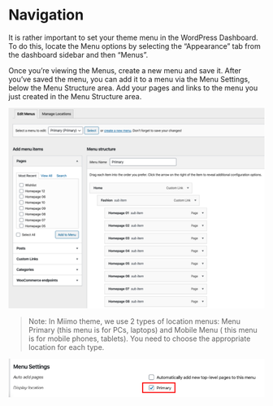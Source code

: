 # Navigation

It is rather important to set your theme menu in the WordPress Dashboard. To do this, locate the Menu options by selecting the “Appearance” tab from the dashboard sidebar and then “Menus”.

Once you’re viewing the Menus, create a new menu and save it. After you’ve saved the menu, you can add it to a menu via the Menu Settings, below the Menu Structure area. Add your pages and links to the menu you just created in the Menu Structure area.

![Navigation](images/navigation.png)

> Note: In Miimo theme, we use 2 types of location menus: Menu Primary (this menu is for PCs, laptops) and Mobile Menu ( this menu is for mobile phones, tablets). You need to choose the appropriate location for each type.

![Navigation](images/menu-location.png)